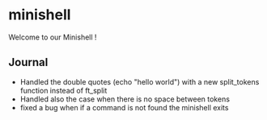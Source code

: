 # minishell

Welcome to our Minishell !

## Journal

- Handled the double quotes (echo "hello world") with a new split_tokens function instead of ft_split
- Handled also the case when there is no space between tokens
- fixed a bug when if a command is not found the minishell exits
